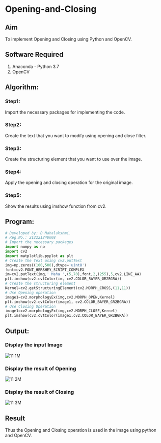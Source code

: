 # Opening-and-Closing

## Aim
To implement Opening and Closing using Python and OpenCV.

## Software Required
1. Anaconda - Python 3.7
2. OpenCV
## Algorithm:
### Step1:
Import the necessary packages for implementing the code.
### Step2:
Create the text that you want to modify using opening and close filter.
### Step3:
Create the structuring element that you want to use over the image.
### Step4:
Apply the opening and closing operation for the original image.
### Step5:
Show the results using imshow function from cv2.
 
## Program:

``` Python
# Developed by: B Mahalakshmi.
# Reg.No.: 212221240008
# Import the necessary packages
import numpy as np
import cv2
import matplotlib.pyplot as plt
# Create the Text using cv2.putText
img=np.zeros((100,500),dtype='uint8')
font=cv2.FONT_HERSHEY_SCRIPT_COMPLEX
im=cv2.putText(img,' Maha ',(5,70),font,2,(255),5,cv2.LINE_AA)
plt.imshow(cv2.cvtColor(im, cv2.COLOR_BAYER_GR2BGRA))
# Create the structuring element
Kernel=cv2.getStructuringElement(cv2.MORPH_CROSS,(11,11))
# Use Opening operation
image1=cv2.morphologyEx(img,cv2.MORPH_OPEN,Kernel)
plt.imshow(cv2.cvtColor(image1, cv2.COLOR_BAYER_GR2BGRA))
# Use Closing Operation
image1=cv2.morphologyEx(img,cv2.MORPH_CLOSE,Kernel)
plt.imshow(cv2.cvtColor(image1,cv2.COLOR_BAYER_GR2BGRA))

```
## Output:

### Display the input Image
![11 1M](https://user-images.githubusercontent.com/93427286/172935078-de1aedfc-3d6e-4e29-a372-6be0340918de.png)

### Display the result of Opening
![11 2M](https://user-images.githubusercontent.com/93427286/172935075-4b2c4b1f-3738-4178-9c8b-cdb0a0673d8d.png)

### Display the result of Closing
![11 3M](https://user-images.githubusercontent.com/93427286/172935067-b14b24bb-14a0-48dd-af62-080fc495e13e.png)


## Result
Thus the Opening and Closing operation is used in the image using python and OpenCV.
